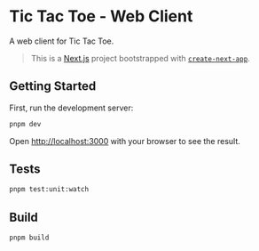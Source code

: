 # Tic Tac Toe - Web Client

A web client for Tic Tac Toe.

> This is a [Next.js](https://nextjs.org/) project bootstrapped with [`create-next-app`](https://github.com/vercel/next.js/tree/canary/packages/create-next-app).


## Getting Started

First, run the development server:

```bash
pnpm dev
```

Open [http://localhost:3000](http://localhost:3000) with your browser to see the result.


## Tests

```bash
pnpm test:unit:watch
```

## Build

```bash
pnpm build
```
